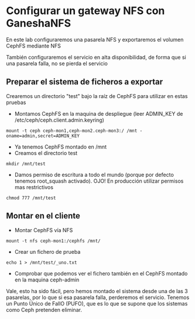 # Configurar un gateway NFS con GaneshaNFS

En este lab configuraremos una pasarela NFS y exportaremos el volumen CephFS mediante NFS

También configuraremos el servicio en alta disponibilidad, de forma que si una pasarela falla, no se pierda el servicio

## Preparar el sistema de ficheros a exportar

Crearemos un directorio "test" bajo la raíz de CephFS para utilizar en estas pruebas

  * Montamos CephFS en la maquina de despliegue (leer ADMIN_KEY de /etc/ceph/ceph.client.admin.keyring)

```shell
mount -t ceph ceph-mon1,ceph-mon2.ceph-mon3:/ /mnt -oname=admin,secret=ADMIN_KEY
```

  * Ya tenemos CephFS montado en /mnt
  * Creamos el directorio test

```shell
mkdir /mnt/test
```

  * Damos permiso de escritura a todo el mundo (porque por defecto tenemos root_squash activado). OJO! En producción utilizar permisos mas restrictivos

```shell
chmod 777 /mnt/test
```

## Montar en el cliente

  * Montar CephFS vía NFS

```shell
mount -t nfs ceph-mon1:/cephfs /mnt/
```

  * Crear un fichero de prueba

```shell
echo 1 > /mnt/test/_uno.txt
```

  * Comprobar que podemos ver el fichero también en el CephFS montado en la maquina ceph-admin

Vale, esto ha sido fácil, pero hemos montado el sistema desde una de las 3 pasarelas, por lo que si esa pasarela falla, perderemos el servicio.
Tenemos un Punto Único de FallO (PUFO), que es lo que se supone que los sistemas como Ceph pretenden eliminar.

